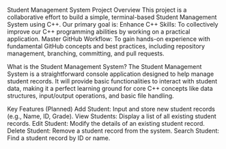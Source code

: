 Student Management System
Project Overview
This project is a collaborative effort to build a simple, terminal-based Student Management System using C++. Our primary goal is:
Enhance C++ Skills: To collectively improve our C++ programming abilities by working on a practical application.
Master GitHub Workflow: To gain hands-on experience with fundamental GitHub concepts and best practices, including repository management, branching, committing, and pull requests.

What is the Student Management System?
The Student Management System is a straightforward console application designed to help manage student records. It will provide basic functionalities to interact with student data, 
making it a perfect learning ground for core C++ concepts like data structures, input/output operations, and basic file handling.

Key Features (Planned)
Add Student: Input and store new student records (e.g., Name, ID, Grade).
View Students: Display a list of all existing student records.
Edit Student: Modify the details of an existing student record.
Delete Student: Remove a student record from the system.
Search Student: Find a student record by ID or name.


